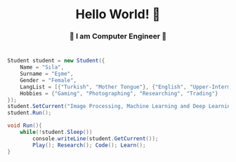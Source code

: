 <div align="center">
<h1 align="center">Hello World! 👋</h1>
</div>  
  

### <div align="center">🚀 I am Computer Engineer 🚀</div>  
  

#   
  

```csharp
Student student = new Student({
	Name = "Sıla",
	Surname = "Eşme",
	Gender = "Female",
	LangList = [{"Turkish", "Mother Tongue"}, {"English", "Upper-Intermediate"}],
	Hobbies = {"Gaming", "Photographing", "Researching", "Trading"}
});
student.SetCurrent("Image Processing, Machine Learning and Deep Learning with Python");
student.Run();

void Run(){
	while(!student.Sleep())
		console.writeLine(student.GetCurrent());
		Play(); Research(); Code(); Learn();
}
```  
  

<br/>  

</td></tr></table>  
